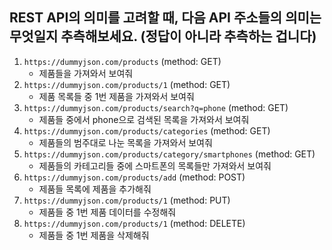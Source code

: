 ## REST API의 의미를 고려할 때, 다음 API 주소들의 의미는 무엇일지 추측해보세요. (정답이 아니라 추측하는 겁니다)

1. `https://dummyjson.com/products` (method: GET)
   - 제품들을 가져와서 보여줘
2. `https://dummyjson.com/products/1` (method: GET)
   - 제품 목록들 중 1번 제품을 가져와서 보여줘
3. `https://dummyjson.com/products/search?q=phone` (method: GET)
   - 제품들 중에서 phone으로 검색된 목록을 가져와서 보여줘
4. `https://dummyjson.com/products/categories` (method: GET)
   - 제품들의 범주대로 나눈 목록을 가져와서 보여줘
5. `https://dummyjson.com/products/category/smartphones` (method: GET)
   - 제품들의 카테고리들 중에 스마트폰의 목록들만 가져와서 보여줘
6. `https://dummyjson.com/products/add` (method: POST)
   - 제품들 목록에 제품을 추가해줘
7. `https://dummyjson.com/products/1` (method: PUT)
   - 제품들 중 1번 제품 데이터를 수정해줘
8. `https://dummyjson.com/products/1` (method: DELETE)
   - 제품들 중 1번 제품을 삭제해줘
